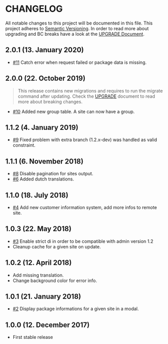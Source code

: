 # CHANGELOG

All notable changes to this project will be documented in this file. This project adheres to [Semantic Versioning](http://semver.org/).
In order to read more about upgrading and BC breaks have a look at the [UPGRADE Document](UPGRADE.md).

## 2.0.1 (13. January 2020)

+ [#11](https://github.com/luyadev/luya-module-remoteadmin/issues/11) Catch error when request failed or package data is missing.

## 2.0.0 (22. October 2019)

> This release contains new migrations and requires to run the migrate command after updating. Check the [UPGRADE](UPGRADE.md) document to read more about breaking changes.

+ [#10](https://github.com/luyadev/luya-module-remoteadmin/issues/10) Added new group table. A site can now have a group.

## 1.1.2 (4. January 2019)

+ [#9](https://github.com/luyadev/luya-module-remoteadmin/issues/9) Fixed problem with extra branch (1.2.x-dev) was handled as valid constraint.

## 1.1.1 (6. November 2018)

+ [#8](https://github.com/luyadev/luya-module-remoteadmin/issues/8) Disable pagination for sites output.
+ [#6](https://github.com/luyadev/luya-module-remoteadmin/pull/6) Added dutch translations.

## 1.1.0 (18. July 2018)

+ [#4](https://github.com/luyadev/luya-module-remoteadmin/issues/4) Add new customer information system, add more infos to remote site.

## 1.0.3 (22. May 2018)

+ [#3](https://github.com/luyadev/luya-module-remoteadmin/issues/3) Enable strict di in order to be compatible with admin version 1.2
+ Cleanup cache for a given site on update.

## 1.0.2 (12. April 2018)

+ Add missing translation.
+ Change background color for error info.

## 1.0.1 (21. January 2018)

+ [#2](https://github.com/luyadev/luya-module-remoteadmin/issues/2) Display package informations for a given site in a modal.

## 1.0.0 (12. December 2017)

+ First stable release
